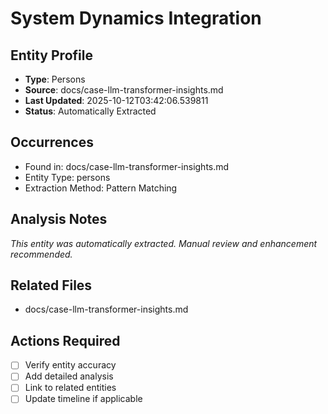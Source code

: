 # System Dynamics Integration

## Entity Profile
- **Type**: Persons
- **Source**: docs/case-llm-transformer-insights.md
- **Last Updated**: 2025-10-12T03:42:06.539811
- **Status**: Automatically Extracted

## Occurrences
- Found in: docs/case-llm-transformer-insights.md
- Entity Type: persons
- Extraction Method: Pattern Matching

## Analysis Notes
*This entity was automatically extracted. Manual review and enhancement recommended.*

## Related Files
- docs/case-llm-transformer-insights.md

## Actions Required
- [ ] Verify entity accuracy
- [ ] Add detailed analysis
- [ ] Link to related entities
- [ ] Update timeline if applicable
